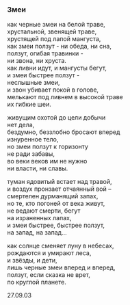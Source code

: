 ### Змеи

как черные змеи на белой траве,  
хрустальной, звенящей траве,  
хрустящей под лапой мангуста,  
как змеи ползут - ни обеда, ни сна,  
ползут, огибая травинки -  
ни звона, ни хруста.  
как ливни идут, и мангусты бегут,  
и змеи быстрее ползут -  
неслышные змеи,  
и звон убивает покой в голове,  
мелькают под ливнем в высокой траве  
их гибкие шеи.

живущим охотой до цели добычи  
нет дела,  
бездумно, беззлобно бросают вперед  
изнуренное тело,  
но змеи ползут к горизонту  
не ради забавы,  
во веки веков им не нужно  
ни власти, ни славы.

туман ядовитый встает над травой,  
и воздух пронзает отчаянный вой –   
смертелен дурманящий запах,  
но те, кто погоней от века живут,  
не ведают смерти, бегут  
на израненных лапах,  
и змеи быстрее, быстрее ползут,  
на запад, на запад…

как солнце сменяет луну в небесах,  
рождаются и умирают леса,  
и звёзды, и дети,  
лишь черные змеи вперед и вперед,  
ползут, если сказка не врет,  
по круглой планете.

27.09.03 
